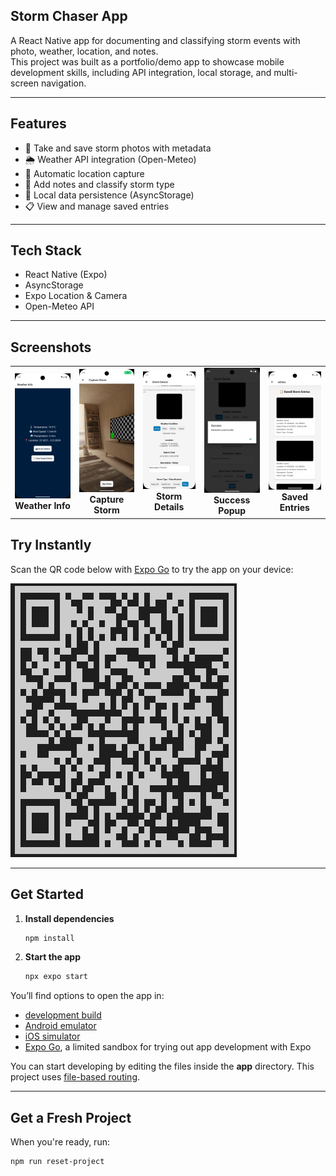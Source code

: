 ## Storm Chaser App

A React Native app for documenting and classifying storm events with photo, weather, location, and notes.  
This project was built as a portfolio/demo app to showcase mobile development skills, including API integration, local storage, and multi-screen navigation.

---

## Features

- 📸 Take and save storm photos with metadata
- 🌦️ Weather API integration (Open-Meteo)
- 📍 Automatic location capture
- 📝 Add notes and classify storm type
- 💾 Local data persistence (AsyncStorage)
- 📋 View and manage saved entries

---

## Tech Stack

- React Native (Expo)
- AsyncStorage
- Expo Location & Camera
- Open-Meteo API

---

## Screenshots

<table align="center">
  <tr>
    <td align="center"><img src="screenshots/weather-info.png" width="120"/><br/><b>Weather Info</b></td>
    <td align="center"><img src="screenshots/capture-storm.png" width="120"/><br/><b>Capture Storm</b></td>
    <td align="center"><img src="screenshots/storm-details.png" width="120"/><br/><b>Storm Details</b></td>
    <td align="center"><img src="screenshots/success-popup.png" width="120"/><br/><b>Success Popup</b></td>
    <td align="center"><img src="screenshots/saved-entries.png" width="120"/><br/><b>Saved Entries</b></td>
  </tr>
</table>

## Try Instantly

Scan the QR code below with [Expo Go](https://expo.dev/client) to try the app on your device:

![QR Code](screenshots/qr.png)

---

## Get Started

1. **Install dependencies**
    ```bash
    npm install
    ```
2. **Start the app**
    ```bash
    npx expo start
    ```

You’ll find options to open the app in:
- [development build](https://docs.expo.dev/develop/development-builds/introduction/)
- [Android emulator](https://docs.expo.dev/workflow/android-studio-emulator/)
- [iOS simulator](https://docs.expo.dev/workflow/ios-simulator/)
- [Expo Go](https://expo.dev/go), a limited sandbox for trying out app development with Expo

You can start developing by editing the files inside the **app** directory. This project uses [file-based routing](https://docs.expo.dev/router/introduction/).

---

## Get a Fresh Project

When you're ready, run:

```bash
npm run reset-project
